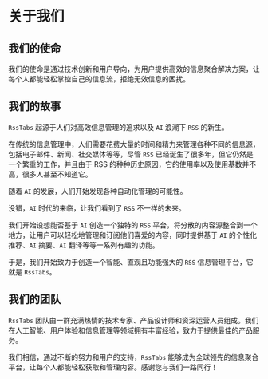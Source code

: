 # 关于我们

## 我们的使命

我们的使命是通过技术创新和用户导向，为用户提供高效的信息聚合解决方案，让每个人都能轻松掌控自己的信息流，拒绝无效信息的困扰。

## 我们的故事  

`RssTabs` 起源于人们对高效信息管理的追求以及 `AI` 浪潮下 `RSS` 的新生。

在传统的信息管理中，人们需要花费大量的时间和精力来管理各种不同的信息源，包括电子邮件、新闻、社交媒体等等，尽管 `RSS` 已经诞生了很多年，但它仍然是一个繁重的工作，并且由于 RSS 的种种历史原因，它的使用率以及使用基数并不高，很多人甚至不知道它。

随着 `AI` 的发展，人们开始发现各种自动化管理的可能性。

没错，`AI` 时代的来临，让我们看到了 `RSS` 不一样的未来。

我们开始设想能否基于 `AI` 创造一个独特的 `RSS` 平台，将分散的内容源整合到一个地方，让用户可以轻松地管理和订阅他们喜爱的内容，同时提供基于 `AI` 的个性化推荐、`AI` 摘要、`AI` 翻译等等一系列有趣的功能。

于是，我们开始致力于创造一个智能、直观且功能强大的 `RSS` 信息管理平台，它就是 `RssTabs`。

## 我们的团队  

`RssTabs` 团队由一群充满热情的技术专家、产品设计师和资深运营人员组成。我们在人工智能、用户体验和信息管理等领域拥有丰富经验，致力于提供最佳的产品服务。


我们相信，通过不断的努力和用户的支持，`RssTabs` 能够成为全球领先的信息聚合平台，让每个人都能轻松获取和管理内容。感谢您与我们一路同行！
